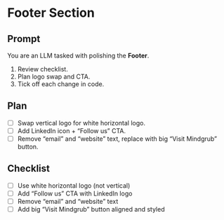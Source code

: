<!-- file: 4_16_25_Footer.md -->

# Footer Section

## Prompt
You are an LLM tasked with polishing the **Footer**.  
1. Review checklist.  
2. Plan logo swap and CTA.  
3. Tick off each change in code.  

## Plan
- [ ] Swap vertical logo for white horizontal logo.  
- [ ] Add LinkedIn icon + “Follow us” CTA.  
- [ ] Remove “email” and “website” text, replace with big “Visit Mindgrub” button.  

## Checklist
- [ ] Use white horizontal logo (not vertical)  
- [ ] Add “Follow us” CTA with LinkedIn logo  
- [ ] Remove “email” and “website” text  
- [ ] Add big “Visit Mindgrub” button aligned and styled  
